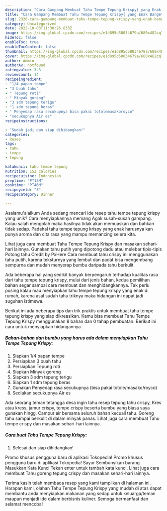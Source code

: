 ```yaml
---
description: "Cara Gampang Membuat Tahu Tempe Tepung Krispy{ yang Enak Banget"
title: "Cara Gampang Membuat Tahu Tempe Tepung Krispy{ yang Enak Banget"
slug: 2328-cara-gampang-membuat-tahu-tempe-tepung-krispy-yang-enak-banget
category: Uncategorized
date: 2022-10-03T11:30:26.833Z
image: https://img-global.cpcdn.com/recipes/e1d895d58034679a/680x482cq70/tahu-tempe-tepung-krispy-foto-resep-utama.jpg
hideToc: false
enableToc: true
enableTocContent: false
thumbnail: https://img-global.cpcdn.com/recipes/e1d895d58034679a/680x482cq70/tahu-tempe-tepung-krispy-foto-resep-utama.jpg
cover: https://img-global.cpcdn.com/recipes/e1d895d58034679a/680x482cq70/tahu-tempe-tepung-krispy-foto-resep-utama.jpg
author: Admin
authorAv: notfound
ratingvalue: 3.3
reviewcount: 14
recipeingredient:
- "1/4 papan tempe"
- "3 buah tahu"
- " Tepung roti"
- " Minyak goreng"
- "3 sdm tepung terigu"
- "1 sdm tepung beras"
- " Penyedap rasa secukupnya bisa pakai totolemasakoroyco"
- "secukupnya Air es"
recipeinstructions:

- "Sudah jadi dan siap dihidangkan!"
categories:
- Resep
tags:
- tahu
- tempe
- tepung

katakunci: tahu tempe tepung 
nutrition: 152 calories
recipecuisine: Indonesian
preptime: "PT13M"
cooktime: "PT46M"
recipeyield: "3"
recipecategory: Dinner

---
```



Asalamu'alaikum Anda sedang mencari ide resep tahu tempe tepung krispy yang unik? Cara menyiapkannya memang Agak susah-susah gampang. Kalau salah mengolah maka hasilnya tidak akan memuaskan dan bahkan tidak sedap. Padahal tahu tempe tepung krispy yang enak harusnya kan punya aroma dan cita rasa yang mampu memancing selera kita.


Lihat juga cara membuat Tahu Tempe Tepung Krispy dan masakan sehari-hari lainnya. Gunakan tahu putih yang dipotong dadu atau melebar tipis-tipis Potong tahu Credit by PxHere Cara membuat tahu crispy ini menggunakan tahu putih, karena teksturnya yang lembut dan padat bisa mengembang sempurna dan mudah menyerap bumbu daripada tahu berkulit.

Ada beberapa hal yang sedikit banyak berpengaruh terhadap kualitas rasa dari tahu tempe tepung krispy, mulai dari jenis bahan, kedua pemilihan bahan segar sampai cara membuat dan menghidangkannya. Tak perlu pusing kalau mau menyiapkan tahu tempe tepung krispy yang enak di rumah, karena asal sudah tahu triknya maka hidangan ini dapat jadi suguhan istimewa.


Berikut ini ada beberapa tips dan trik praktis untuk membuat tahu tempe tepung krispy yang siap dikreasikan. Kamu bisa membuat Tahu Tempe Tepung Krispy menggunakan 8 bahan dan 0 tahap pembuatan. Berikut ini cara untuk menyiapkan hidangannya.

<!--inarticleads1-->

##### Bahan-bahan dan bumbu yang harus ada dalam menyiapkan Tahu Tempe Tepung Krispy:

1. Siapkan 1/4 papan tempe
1. Persiapkan 3 buah tahu
1. Persiapkan  Tepung roti
1. Siapkan  Minyak goreng
1. Siapkan 3 sdm tepung terigu
1. Siapkan 1 sdm tepung beras
1. Gunakan  Penyedap rasa secukupnya (bisa pakai totole/masako/royco)
1. Sediakan secukupnya Air es


Ada seorang teman tetangga desa ingin tahu resep tepung tahu crispy, Kres atau kress, jamur crispy, tempe crispy beserta bumbu yang biasa saya gunakan hingg. Campur air bersama seluruh bahan kecuali tahu. Goreng tahu sampai berkulit di dalam minyak panas. Lihat juga cara membuat Tahu tempe crispy dan masakan sehari-hari lainnya. 

<!--inarticleads2-->

##### Cara buat Tahu Tempe Tepung Krispy:


1. Selesai dan siap dihidangkan!

Promo khusus pengguna baru di aplikasi Tokopedia! Promo khusus pengguna baru di aplikasi Tokopedia! Sayur Sembunyikan barang Masukkan Kata Kunci Tekan enter untuk tambah kata kunci. Lihat juga cara membuat Tahu goreng tepung crispy dan masakan sehari-hari lainnya. 

Terima kasih telah membaca resep yang kami tampilkan di halaman ini. Harapan kami, olahan Tahu Tempe Tepung Krispy yang mudah di atas dapat membantu anda menyiapkan makanan yang sedap untuk keluarga/teman maupun menjadi ide dalam berbisnis kuliner. Semoga bermanfaat dan selamat mencoba!
